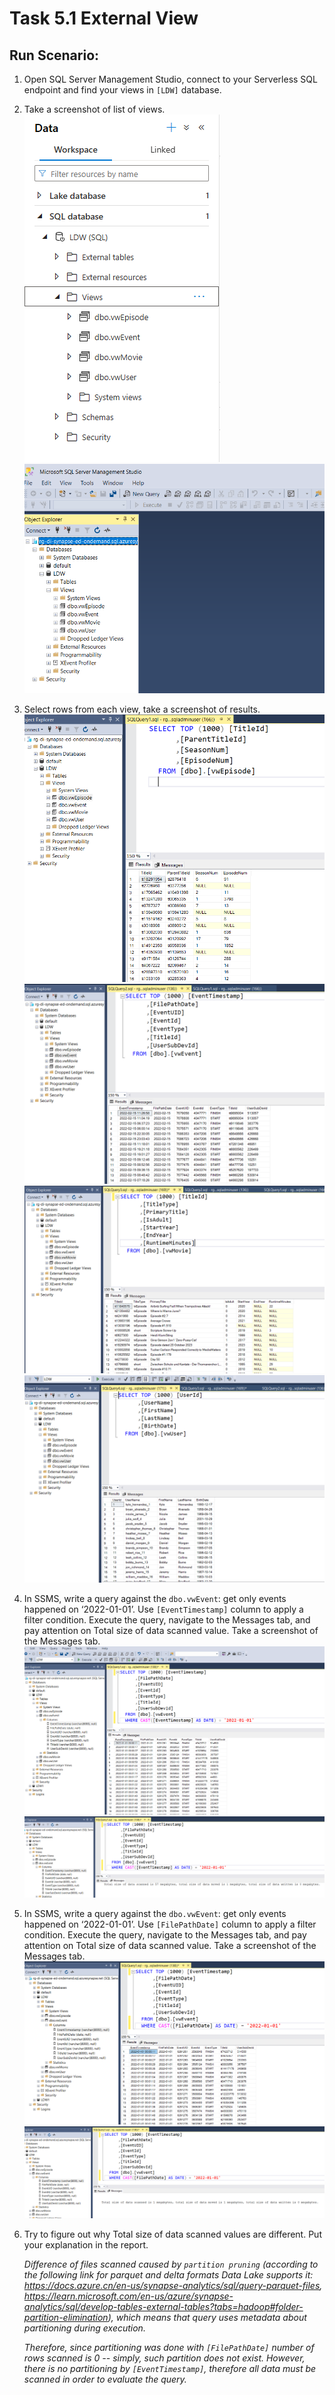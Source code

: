 # Task 5.1 External View

## Run Scenario:

1. Open SQL Server Management Studio, connect to your Serverless SQL endpoint and find your views in
   `[LDW]` database.
2. Take a screenshot of list of views.
   ![](./screenshots/views-in-synapse.png)
   ![](./screenshots/views-in-ssms.png)

3. Select rows from each view, take a screenshot of results.
   ![](./screenshots/select-episode.png)
   ![](./screenshots/select-event.png)
   ![](./screenshots/select-movie.png)
   ![](./screenshots/select-user.png)

4. In SSMS, write a query against the `dbo.vwEvent`: get only events happened on ‘2022-01-01’. Use
   `[EventTimestamp]` column to apply a filter condition. Execute the query, navigate to the Messages tab, and
   pay attention on Total size of data scanned value. Take a screenshot of the Messages tab.
   ![](./screenshots/where-eventtimest-result.png)
   ![](./screenshots/where-eventtimest-scanned.png)

5. In SSMS, write a query against the `dbo.vwEvent`: get only events happened on ‘2022-01-01’. Use
   `[FilePathDate]` column to apply a filter condition. Execute the query, navigate to the Messages tab, and pay
   attention on Total size of data scanned value. Take a screenshot of the Messages tab.
   ![](./screenshots/where-filepath-result.png)
   ![](./screenshots/where-filepath-scanned.png)

6. Try to figure out why Total size of data scanned values are different. Put your explanation in the report.

   _Difference of files scanned caused by `partition pruning` (according to the following link for parquet and 
   delta formats Data Lake supports it: https://docs.azure.cn/en-us/synapse-analytics/sql/query-parquet-files,
   https://learn.microsoft.com/en-us/azure/synapse-analytics/sql/develop-tables-external-tables?tabs=hadoop#folder-partition-elimination), 
   which means that query uses metadata about partitioning during execution._ 

   _Therefore, since partitioning was done    with `[FilePathDate]` number of rows scanned is 0 -- simply, 
   such partition does not exist. However, there is no partitioning by `[EventTimestamp]`, therefore all data
   must be scanned in order to evaluate the query._

   
